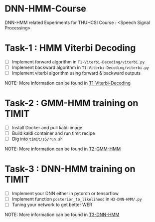 # DNN-HMM-Course
DNN-HMM related Experiments for THUHCSI Course : \<Speech Signal Processing\>

# Task-1 : HMM Viterbi Decoding
- [ ] Implement forward algorithm in `T1-Viterbi-Decoding/viterbi.py`
- [ ] Implement backward algorithm in `T1-Viterbi-Decoding/viterbi.py`
- [ ] Implement viterbi algorithm using forward & backward outputs

NOTE: More information can be found in [T1-Viterbi-Decoding](https://github.com/thuhcsi/DNN-HMM-Course/tree/main/T1-Viterbi-Decoding)

# Task-2 : GMM-HMM training on TIMIT
- [ ] Install Docker and pull kaldi image
- [ ] Build kaldi container and run timit recipe
- [ ] Dig into `timit/s5/run.sh`

NOTE: More information can be found in [T2-GMM-HMM](https://github.com/thuhcsi/DNN-HMM-Course/tree/main/T2-GMM-HMM)

# Task-3 : DNN-HMM training on TIMIT
- [ ] Implement your DNN either in pytorch or tensorflow
- [ ] Implement function `posterior_to_likelihood` in `H3-DNN-HMM/.py`
- [ ] Tuning your network to get better WER

NOTE: More information can be found in [T3-DNN-HMM](https://github.com/thuhcsi/DNN-HMM-Course/tree/main/T3-DNN-HMM)
